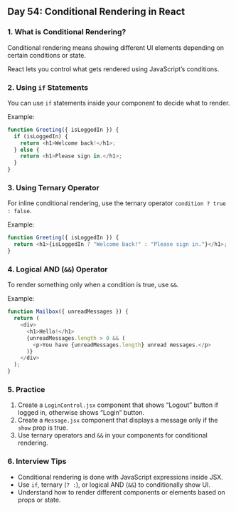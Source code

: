 ## Day 54: Conditional Rendering in React

### 1. What is Conditional Rendering?

Conditional rendering means showing different UI elements depending on certain conditions or state.

React lets you control what gets rendered using JavaScript’s conditions.

### 2. Using `if` Statements

You can use `if` statements inside your component to decide what to render.

Example:

```javascript
function Greeting({ isLoggedIn }) {
  if (isLoggedIn) {
    return <h1>Welcome back!</h1>;
  } else {
    return <h1>Please sign in.</h1>;
  }
}
```

### 3. Using Ternary Operator

For inline conditional rendering, use the ternary operator `condition ? true : false`.

Example:

```javascript
function Greeting({ isLoggedIn }) {
  return <h1>{isLoggedIn ? "Welcome back!" : "Please sign in."}</h1>;
}
```

### 4. Logical AND (`&&`) Operator

To render something only when a condition is true, use `&&`.

Example:

```javascript
function Mailbox({ unreadMessages }) {
  return (
    <div>
      <h1>Hello!</h1>
      {unreadMessages.length > 0 && (
        <p>You have {unreadMessages.length} unread messages.</p>
      )}
    </div>
  );
}
```

### 5. Practice

<div class="practice">

1. Create a `LoginControl.jsx` component that shows “Logout” button if logged in, otherwise shows “Login” button.
2. Create a `Message.jsx` component that displays a message only if the `show` prop is true.
3. Use ternary operators and `&&` in your components for conditional rendering.

</div>

### 6. Interview Tips

- Conditional rendering is done with JavaScript expressions inside JSX.
- Use `if`, ternary (`? :`), or logical AND (`&&`) to conditionally show UI.
- Understand how to render different components or elements based on props or state.
